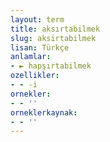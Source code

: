 ```yaml
---
layout: term
title: aksırtabilmek
slug: aksirtabilmek
lisan: Türkçe
anlamlar:
- ► hapşırtabilmek
ozellikler:
- - -i
ornekler:
- - ''
orneklerkaynak:
- - ''
---
```

